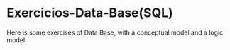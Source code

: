 # Exercicios-Data-Base(SQL)
Here is some exercises of Data Base, with a conceptual model and a logic model.
